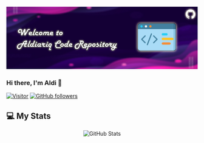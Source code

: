 ![Aldiariq Banner Image](./images/github-aldiariq.jpg)

### Hi there, I'm Aldi 👋
[![Visitor](https://visitor-badge.laobi.icu/badge?page_id=aldiariq.aldiariq)](https://github.com/aldiariq) [![GitHub followers](https://img.shields.io/github/followers/aldiariq.svg?style=social&label=Follow)](https://github.com/aldiariq?tab=followers)

<h2>💻 My Stats</h2>

<div>
  <p align="center">
    <img src="https://github-readme-streak-stats.herokuapp.com/?user=aldiariq" alt="GitHub Stats" /> <br/><br/>
</div>
